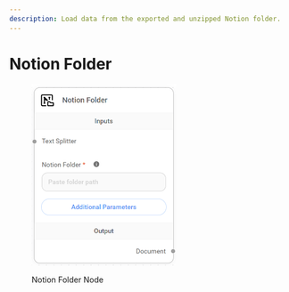 ```yaml
---
description: Load data from the exported and unzipped Notion folder.
---
```


# Notion Folder

<figure><img src="../../../.gitbook/assets/image (3).png" alt="" width="259"><figcaption><p>Notion Folder Node</p></figcaption></figure>
